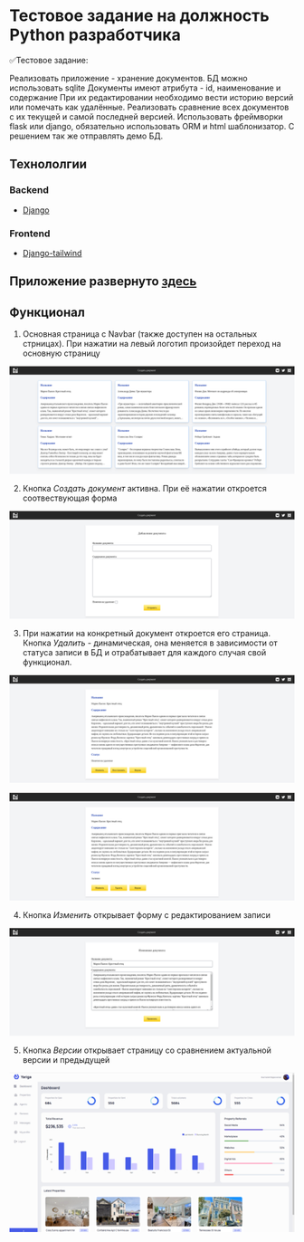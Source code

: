 # Тестовое задание на должность Python разработчика 
 
✅Тестовое задание: 

Реализовать приложение - хранение документов. 
БД можно использовать sqlite 
Документы имеют атрибута - id, наименование и содержание 
При их редактировании необходимо вести историю версий или помечать как удалённые. 
Реализовать сравнение всех документов с их текущей и самой последней версией. 
Использовать фреймворки flask или django, обязательно использовать ORM и html шаблонизатор. 
С решением так же отправлять демо БД. 

## Технололгии

### Backend
* [Django](https://www.djangoproject.com/)

### Frontend
* [Django-tailwind](https://django-tailwind.readthedocs.io/en/latest)

## Приложение развернуто [здесь](https://nsign-test-task.onrender.com/) 

## Функционал

1. Основная страница с Navbar (также доступен на остальных стрницах). При нажатии на левый логотип произойдет переход на основную страницу
    
![Landing page](https://github.com/aboronilov/ns-test-task/blob/main/theme/static/images/list.png)

2. Кнопка *Создать документ* активна. При её нажатии откроется соотвествующая форма

![Landing page](https://github.com/aboronilov/ns-test-task/blob/main/theme/static/images/create.png)

3. При нажатии на конкретный документ откроется его страница. Кнопка *Удалить* - динамическая, она меняется в зависимости от статуса записи в БД и отрабатывает для каждого случая свой функционал.

![Landing page](https://github.com/aboronilov/ns-test-task/blob/main/theme/static/images/document-deleted.png)

![Landing page](https://github.com/aboronilov/ns-test-task/blob/main/theme/static/images/document.png)

4. Кнопка *Изменить* открывает форму с редактированием записи

![Landing page](https://github.com/aboronilov/ns-test-task/blob/main/theme/static/images/update-document.png)

5. Кнопка *Версии* открывает страницу со сравнением актуальной версии и предыдущей

![Landing page](https://github.com/aboronilov/estate/blob/main/client/src/assets/screenshots/1.png)





